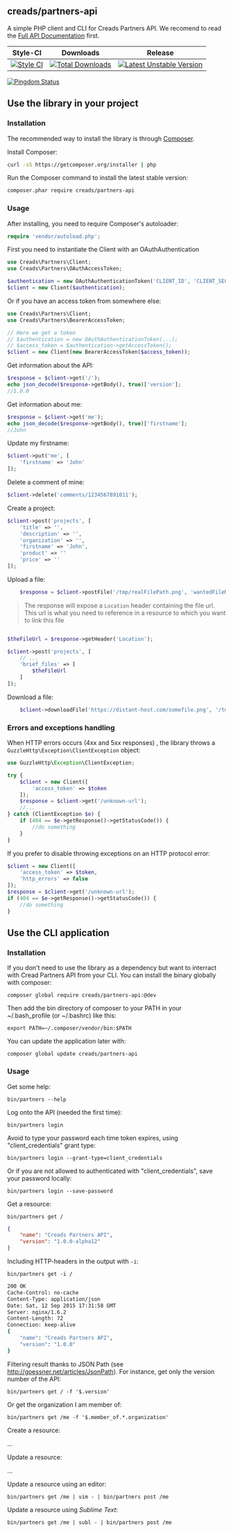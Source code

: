 creads/partners-api
-------------------

A simple PHP client and CLI for Creads Partners API.
We recomend to read the [Full API Documentation](https://creads.github.io/partners-doc/) first.

|        Style-CI         |        Downloads        |         Release         |
|:-----------------------:|:-----------------------:|:-----------------------:|
| [![Style CI](https://styleci.io/repos/41876466/shield)](https://styleci.io/repos/41876466) | [![Total Downloads](https://poser.pugx.org/creads/partners-api/downloads)](https://packagist.org/packages/creads/partners-api) | [![Latest Unstable Version](https://poser.pugx.org/creads/partners-api/v/unstable)](https://packagist.org/packages/creads/partners-api) |

[![Pingdom Status](https://share.pingdom.com/banners/3ced7530)](http://stats.pingdom.com/hi1jra1p2bc6/2161667)

## Use the library in your project

### Installation

The recommended way to install the library is through
[Composer](http://getcomposer.org).

Install Composer:

```bash
curl -sS https://getcomposer.org/installer | php
```

Run the Composer command to install the latest stable version:

```bash
composer.phar require creads/partners-api
```

### Usage

After installing, you need to require Composer's autoloader:

```php
require 'vendor/autoload.php';
```

First you need to instantiate the Client with an OAuthAuthentication

```php
use Creads\Partners\Client;
use Creads\Partners\OAuthAccessToken;

$authentication = new OAuthAuthenticationToken('CLIENT_ID', 'CLIENT_SECRET');
$client = new Client($authentication);
```

Or if you have an access token from somewhere else:

```php
use Creads\Partners\Client;
use Creads\Partners\BearerAccessToken;

// Here we get a token
// $authentication = new OAuthAuthenticationToken(...);
// $access_token = $authentication->getAccessToken();
$client = new Client(new BearerAccessToken($access_token));
```

Get information about the API:

```php
$response = $client->get('/');
echo json_decode($response->getBody(), true)['version'];
//1.0.0
```

Get information about me:

```php
$response = $client->get('me');
echo json_decode($response->getBody(), true)['firstname'];
//John
```

Update my firstname:

```php
$client->put('me', [
    'firstname' => 'John'
]);
```

Delete a comment of mine:

```php
$client->delete('comments/1234567891011');
```

Create a project:

```php
$client->post('projects', [
	'title' => '',
	'description' => '',
	'organization' => '',
    'firstname' => 'John',
    'product' => ''
    'price' => ''
]);
```

Upload a file:

```php
    $response = $client->postFile('/tmp/realFilePath.png', 'wantedFileName.png');
```

> The response will expose a `Location` header containing the file url. This url is what you need to reference in a resource to which you want to link this file

```php

$theFileUrl = $response->getHeader('Location');

$client->post('projects', [
    // ...
    'brief_files' => [
        $theFileUrl
    ]
]);
```

Download a file:

```php
    $client->downloadFile('https://distant-host.com/somefile.png', '/tmp/wantedFilePath.png');
```

### Errors and exceptions handling

When HTTP errors occurs (4xx and 5xx responses) , the library throws a `GuzzleHttp\Exception\ClientException` object:

```php
use GuzzleHttp\Exception\ClientException;

try {
    $client = new Client([
        'access_token' => $token
    ]);
    $response = $client->get('/unknown-url');
    //...
} catch (ClientException $e) {
    if (404 == $e->getResponse()->getStatusCode()) {
        //do something
    }
}
```

If you prefer to disable throwing exceptions on an HTTP protocol error:

```php
$client = new Client([
    'access_token' => $token,
    'http_errors' => false
]);
$response = $client->get('/unknown-url');
if (404 == $e->getResponse()->getStatusCode()) {
    //do something
}
```

## Use the CLI application

### Installation

If you don't need to use the library as a dependency but want to interract with Cread Partners API from your CLI.
You can install the binary globally with composer:

    composer global require creads/partners-api:@dev

Then add the bin directory of composer to your PATH in your ~/.bash_profile (or ~/.bashrc) like this:

    export PATH=~/.composer/vendor/bin:$PATH

You can update the application later with:

    composer global update creads/partners-api

### Usage

Get some help:

    bin/partners --help

Log onto the API (needed the first time):

    bin/partners login

Avoid to type your password each time token expires, using "client_credentials" grant type:

    bin/partners login --grant-type=client_credentials

Or if you are not allowed to authenticated with "client_credentials", save your password locally:

    bin/partners login --save-password

Get a resource:

    bin/partners get /

```json
{
    "name": "Creads Partners API",
    "version": "1.0.0-alpha12"
}
```

Including HTTP-headers in the output with `-i`:

    bin/partners get -i /

```sh
200 OK
Cache-Control: no-cache
Content-Type: application/json
Date: Sat, 12 Sep 2015 17:31:58 GMT
Server: nginx/1.6.2
Content-Length: 72
Connection: keep-alive
{
    "name": "Creads Partners API",
    "version": "1.0.0"
}
```

Filtering result thanks to JSON Path (see http://goessner.net/articles/JsonPath).
For instance, get only the version number of the API:

    bin/partners get / -f '$.version'

Or get the organization I am member of:

    bin/partners get /me -f '$.member_of.*.organization'

Create a resource:

...

Update a resource:

...

Update a resource using an editor:

    bin/partners get /me | vim - | bin/partners post /me

Update a resource using *Sublime Text*:

    bin/partners get /me | subl - | bin/partners post /me
